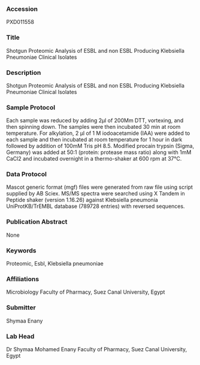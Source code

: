 ### Accession
PXD011558

### Title
Shotgun Proteomic Analysis of ESBL and non ESBL Producing Klebsiella Pneumoniae Clinical Isolates

### Description
Shotgun Proteomic Analysis of ESBL and non ESBL Producing Klebsiella Pneumoniae Clinical Isolates

### Sample Protocol
Each sample was reduced by adding 2μl of 200Mm DTT, vortexing, and then spinning down. The samples were then incubated 30 min at room temperature. For alkylation, 2 µl of 1 M iodoacetamide (IAA) were added to each sample and then incubated at room temperature for 1 hour in dark followed by addition of 100mM Tris pH 8.5.  Modified procain trypsin (Sigma, Germany) was added at 50:1 (protein: protease mass ratio) along with 1mM CaCl2 and incubated overnight in a thermo-shaker at 600 rpm at 37°C.

### Data Protocol
Mascot generic format (mgf) files were generated from raw file using script supplied by AB Sciex. MS/MS spectra were searched using X Tandem in Peptide shaker (version 1.16.26) against Klebsiella pneumonia UniProtKB/TrEMBL database (789728 entries) with reversed sequences.

### Publication Abstract
None

### Keywords
Proteomic, Esbl, Klebsiella pneumoniae

### Affiliations
Microbiology
Faculty of Pharmacy, Suez Canal University, Egypt

### Submitter
Shymaa Enany

### Lab Head
Dr Shymaa Mohamed Enany
Faculty of Pharmacy, Suez Canal University, Egypt


